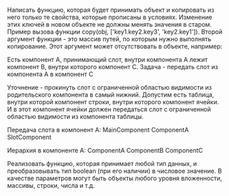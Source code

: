 Написать функцию, которая будет принимать объект и копировать из него только те свойства, 
которые прописаны в условиях. Изменение этих ключей в новом объекте не должны менять значения в старом. 
Пример вызова функции copy(obj, ['key1.key2.key3', 'key2.key1']).
Второй аргумент функции - это массив путей, по которым нужно выполнять копирование. 
Этот аргумент может отсутствовать в объекте, например:

Есть компонент A, принимающий слот, внутри компонента A лежит компонент B, внутри которого компонент C. Задача - передать слот из компонента A в компонент C

Уточнение - прокинуть слот с ограниченной областью видимости из родительского компонента в самый нижний.
Допустим есть таблица, внутри которой компонент строки, внутри которого компонент ячейки.
И в этот компонент ячейки должен передаться слот с ограниченной областью видимости из компонента таблицы.

Передача слота в компонент A:
MainComponent
	ComponentA
		SlotComponent

Иерархия в компоненте A:
ComponentA
	ComponentB
		ComponentC

Реализовать функцию, которая принимает любой тип данных, и преобразовывать тип boolean (при его наличии) в числовое значение.
В качестве параметров могут быть объекты любого уровня вложенности, массивы, строки, числа и т.д.
